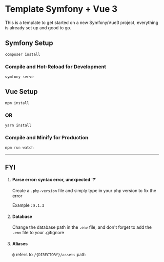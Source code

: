 # Template Symfony + Vue 3

   This is a template to get started on a new Symfony/Vue3 project, everything is already set up and good to go.

## Symfony Setup

```symfony
composer install
```

### Compile and Hot-Reload for Development

```symfony
symfony serve
```

## Vue Setup

```vue
npm install
```

### OR

```vue
yarn install
```

### Compile and Minify for Production

```vue
npm run watch
```

---

## FYI

1. #### Parse error: syntax error, unexpected '?'

   Create a ` .php-version ` file and simply type in your php version to fix the error

   Example : ` 8.1.3 `

2. #### Database

   Change the database path in the ` .env ` file, and don't forget to add the ` .env ` file to your .gitignore

3. #### Aliases

   ` @ ` refers to ` /{DIRECTORY}/assets ` path
